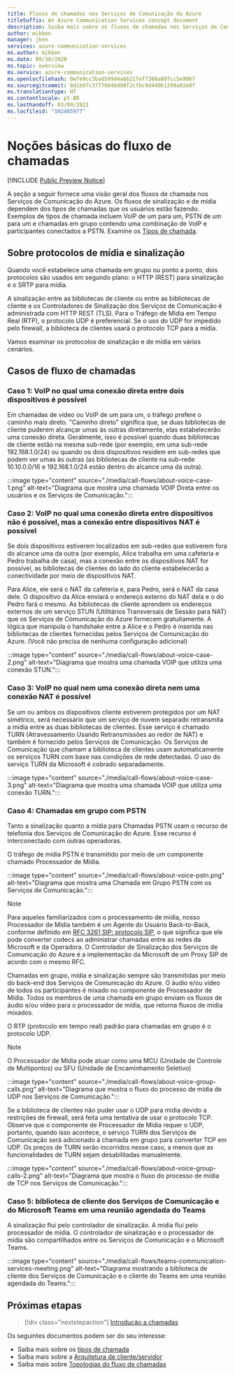 ```yaml
---
title: Fluxos de chamadas nos Serviços de Comunicação do Azure
titleSuffix: An Azure Communication Services concept document
description: Saiba mais sobre os fluxos de chamadas nos Serviços de Comunicação do Azure.
author: mikben
manager: jken
services: azure-communication-services
ms.author: mikben
ms.date: 09/30/2020
ms.topic: overview
ms.service: azure-communication-services
ms.openlocfilehash: 0efe9cc3bad599d4ab621fef7308a807cc5e9967
ms.sourcegitcommit: 8d1b97c3777684bd98f2cfbc9d440b1299a02e8f
ms.translationtype: HT
ms.contentlocale: pt-BR
ms.lasthandoff: 03/09/2021
ms.locfileid: "102485977"
---
```

# <a name="call-flow-basics"></a>Noções básicas do fluxo de chamadas

[!INCLUDE [Public Preview Notice](../includes/public-preview-include.md)]

A seção a seguir fornece uma visão geral dos fluxos de chamada nos Serviços de Comunicação do Azure. Os fluxos de sinalização e de mídia dependem dos tipos de chamadas que os usuários estão fazendo. Exemplos de tipos de chamada incluem VoIP de um para um, PSTN de um para um e chamadas em grupo contendo uma combinação de VoIP e participantes conectados a PSTN. Examine os [Tipos de chamada](./voice-video-calling/about-call-types.md).

## <a name="about-signaling-and-media-protocols"></a>Sobre protocolos de mídia e sinalização

Quando você estabelece uma chamada em grupo ou ponto a ponto, dois protocolos são usados em segundo plano: o HTTP (REST) para sinalização e o SRTP para mídia.

A sinalização entre as bibliotecas de cliente ou entre as bibliotecas de cliente e os Controladores de Sinalização dos Serviços de Comunicação é administrada com HTTP REST (TLS). Para o Tráfego de Mídia em Tempo Real (RTP), o protocolo UDP é preferencial. Se o uso do UDP for impedido pelo firewall, a biblioteca de clientes usará o protocolo TCP para a mídia.

Vamos examinar os protocolos de sinalização e de mídia em vários cenários.

## <a name="call-flow-cases"></a>Casos de fluxo de chamadas

### <a name="case-1-voip-where-a-direct-connection-between-two-devices-is-possible"></a>Caso 1: VoIP no qual uma conexão direta entre dois dispositivos é possível

Em chamadas de vídeo ou VoIP de um para um, o tráfego prefere o caminho mais direto. "Caminho direto" significa que, se duas bibliotecas de cliente puderem alcançar umas às outras diretamente, elas estabelecerão uma conexão direta. Geralmente, isso é possível quando duas bibliotecas de cliente estão na mesma sub-rede (por exemplo, em uma sub-rede 192.168.1.0/24) ou quando os dois dispositivos residem em sub-redes que podem ver umas às outras (as bibliotecas de cliente na sub-rede 10.10.0.0/16 e 192.168.1.0/24 estão dentro do alcance uma da outra).

:::image type="content" source="./media/call-flows/about-voice-case-1.png" alt-text="Diagrama que mostra uma chamada VOIP Direta entre os usuários e os Serviços de Comunicação.":::

### <a name="case-2-voip-where-a-direct-connection-between-devices-is-not-possible-but-where-connection-between-nat-devices-is-possible"></a>Caso 2: VoIP no qual uma conexão direta entre dispositivos não é possível, mas a conexão entre dispositivos NAT é possível

Se dois dispositivos estiverem localizados em sub-redes que estiverem fora do alcance uma da outra (por exemplo, Alice trabalha em uma cafeteria e Pedro trabalha de casa), mas a conexão entre os dispositivos NAT for possível, as bibliotecas de clientes do lado do cliente estabelecerão a conectividade por meio de dispositivos NAT.

Para Alice, ele será o NAT da cafeteria e, para Pedro, será o NAT da casa dele. O dispositivo da Alice enviará o endereço externo do NAT dela e o do Pedro fará o mesmo. As bibliotecas de cliente aprendem os endereços externos de um serviço STUN (Utilitários Transversais de Sessão para NAT) que os Serviços de Comunicação do Azure fornecem gratuitamente. A lógica que manipula o handshake entre a Alice e o Pedro é inserida nas bibliotecas de clientes fornecidas pelos Serviços de Comunicação do Azure. (Você não precisa de nenhuma configuração adicional)

:::image type="content" source="./media/call-flows/about-voice-case-2.png" alt-text="Diagrama que mostra uma chamada VOIP que utiliza uma conexão STUN.":::

### <a name="case-3-voip-where-neither-a-direct-nor-nat-connection-is-possible"></a>Caso 3: VoIP no qual nem uma conexão direta nem uma conexão NAT é possível

Se um ou ambos os dispositivos cliente estiverem protegidos por um NAT simétrico, será necessário que um serviço de nuvem separado retransmita a mídia entre as duas bibliotecas de clientes. Esse serviço é chamado TURN (Atravessamento Usando Retransmissões ao redor de NAT) e também é fornecido pelos Serviços de Comunicação. Os Serviços de Comunicação que chamam a biblioteca de clientes usam automaticamente os serviços TURN com base nas condições de rede detectadas. O uso do serviço TURN da Microsoft é cobrado separadamente.

:::image type="content" source="./media/call-flows/about-voice-case-3.png" alt-text="Diagrama que mostra uma chamada VOIP que utiliza uma conexão TURN.":::

### <a name="case-4-group-calls-with-pstn"></a>Caso 4: Chamadas em grupo com PSTN

Tanto a sinalização quanto a mídia para Chamadas PSTN usam o recurso de telefonia dos Serviços de Comunicação do Azure. Esse recurso é interconectado com outras operadoras.

O tráfego de mídia PSTN é transmitido por meio de um componente chamado Processador de Mídia.

:::image type="content" source="./media/call-flows/about-voice-pstn.png" alt-text="Diagrama que mostra uma Chamada em Grupo PSTN com os Serviços de Comunicação.":::

> [!NOTE]
> Para aqueles familiarizados com o processamento de mídia, nosso Processador de Mídia também é um Agente do Usuário Back-to-Back, conforme definido em [RFC 3261 SIP: protocolo SIP](https://tools.ietf.org/html/rfc3261), o que significa que ele pode converter codecs ao administrar chamadas entre as redes da Microsoft e da Operadora. O Controlador de Sinalização dos Serviços de Comunicação do Azure é a implementação da Microsoft de um Proxy SIP de acordo com o mesmo RFC.

Chamadas em grupo, mídia e sinalização sempre são transmitidas por meio do back-end dos Serviços de Comunicação do Azure. O áudio e/ou vídeo de todos os participantes é mixado no componente de Processador de Mídia. Todos os membros de uma chamada em grupo enviam os fluxos de áudio e/ou vídeo para o processador de mídia, que retorna fluxos de mídia mixados.

O RTP (protocolo em tempo real) padrão para chamadas em grupo é o protocolo UDP.

> [!NOTE]
> O Processador de Mídia pode atuar como uma MCU (Unidade de Controle de Multipontos) ou SFU (Unidade de Encaminhamento Seletivo)

:::image type="content" source="./media/call-flows/about-voice-group-calls.png" alt-text="Diagrama que mostra o fluxo do processo de mídia de UDP nos Serviços de Comunicação.":::

Se a biblioteca de clientes não puder usar o UDP para mídia devido a restrições de firewall, será feita uma tentativa de usar o protocolo TCP. Observe que o componente de Processador de Mídia requer o UDP, portanto, quando isso acontece, o serviço TURN dos Serviços de Comunicação será adicionado à chamada em grupo para converter TCP em UDP. Os preços de TURN serão incorridos nesse caso, a menos que as funcionalidades de TURN sejam desabilitadas manualmente.

:::image type="content" source="./media/call-flows/about-voice-group-calls-2.png" alt-text="Diagrama que mostra o fluxo do processo de mídia de TCP nos Serviços de Comunicação.":::

### <a name="case-5-communication-services-client-library-and-microsoft-teams-in-a-scheduled-teams-meeting"></a>Caso 5: biblioteca de cliente dos Serviços de Comunicação e do Microsoft Teams em uma reunião agendada do Teams

A sinalização flui pelo controlador de sinalização. A mídia flui pelo processador de mídia. O controlador de sinalização e o processador de mídia são compartilhados entre os Serviços de Comunicação e o Microsoft Teams.

:::image type="content" source="./media/call-flows/teams-communication-services-meeting.png" alt-text="Diagrama mostrando a biblioteca de cliente dos Serviços de Comunicação e o cliente do Teams em uma reunião agendada do Teams.":::



## <a name="next-steps"></a>Próximas etapas

> [!div class="nextstepaction"]
> [Introdução a chamadas](../quickstarts/voice-video-calling/getting-started-with-calling.md)

Os seguintes documentos podem ser do seu interesse:

- Saiba mais sobre os [tipos de chamada](../concepts/voice-video-calling/about-call-types.md)
- Saiba mais sobre a [Arquitetura de cliente/servidor](./client-and-server-architecture.md)
- Saiba mais sobre [Topologias do fluxo de chamadas](./detailed-call-flows.md)
